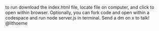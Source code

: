 to run download the index.html file, locate file on computer, and click to open within browser.
Optionally, you can fork code and open within a codespace and run node server.js in terminal.
Send a dm on x to talk! @lithoeme
